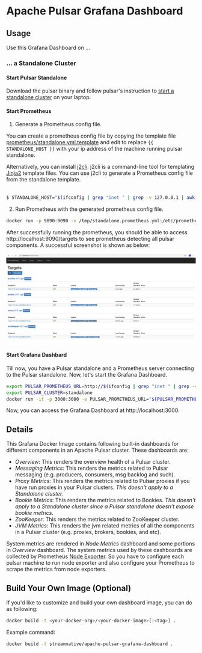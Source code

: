 # Apache Pulsar Grafana Dashboard

## Usage

Use this Grafana Dashboard on ...

### ... a Standalone Cluster

#### Start Pulsar Standalone

Download the pulsar binary and follow pulsar's instruction to
[start a standalone cluster](http://pulsar.apache.org/docs/en/standalone/)
on your laptop.

#### Start Prometheus

1. Generate a Prometheus config file.

You can create a prometheus config file by copying the template file
[prometheus/standalone.yml.template](prometheus/standalone.yml.template)
and edit to replace `{{ STANDALONE_HOST }}` with your ip address of the
machine running pulsar standalone.

Alternatively, you can install [j2cli](https://github.com/kolypto/j2cli).
j2cli is a command-line tool for templating [Jinja2](http://jinja.pocoo.org/docs/)
template files. You can use j2cli to generate a Prometheus config file
from the standalone template.

```bash

$ STANDALONE_HOST="$(ifconfig | grep "inet " | grep -v 127.0.0.1 | awk '{ print $2 }')" j2 prometheus/standalone.yml.template > /tmp/standalone.prometheus.yml

```

2. Run Prometheus with the generated prometheus config file.


```bash
docker run -p 9090:9090 -v /tmp/standalone.prometheus.yml:/etc/prometheus/prometheus.yml prom/prometheus
```

After successfully running the prometheus, you should be able to access http://localhost:9090/targets
to see prometheus detecting all pulsar components. A successful screenshot is shown as below:

![](images/prometheus-targets.png?raw=true)

#### Start Grafana Dashbard

Till now, you have a Pulsar standalone and a Prometheus server connecting to the Pulsar standalone.
Now, let's start the Grafana Dashboard.

```bash
export PULSAR_PROMETHEUS_URL=http://$(ifconfig | grep "inet " | grep -v 127.0.0.1 | awk '{ print $2 }'):9090
export PULSAR_CLUSTER=standalone
docker run -it -p 3000:3000 -e PULSAR_PROMETHEUS_URL="${PULSAR_PROMETHEUS_URL}" -e PULSAR_CLUSTER="${PULSAR_CLUSTER}" streamnative/apache-pulsar-grafana-dashboard:latest 
```

Now, you can access the Grafana Dashboard at http://localhost:3000.

## Details

This Grafana Docker Image contains following built-in dashboards for different components in an Apache Pulsar cluster.
These dashboards are:

- *Overview*: This renders the overview health of a Pulsar cluster.
- *Messaging Metrics*: This renders the metrics related to Pulsar messaging (e.g. producers, consumers, msg backlog and such).
- *Proxy Metrics*: This renders the metrics related to Pulsar proxies if you have run proxies in your Pulsar clusters. _This doesn't apply to a Standalone cluster._
- *Bookie Metrics*: This renders the metrics related to Bookies. _This doesn't apply to a Standalone cluster since a Pulsar standalone doesn't expose bookie metrics._
- *ZooKeeper*: This renders the metrics related to ZooKeeper cluster.
- *JVM Metrics*: This renders the jvm related metrics of all the components in a Pulsar cluster (e.g. proxies, brokers, bookies, and etc).

System metrics are rendered in *Node Metrics* dashboard and some portions in *Overview* dashboard.
The system metrics used by these dashboards are collected by Prometheus [Node Exporter](https://github.com/prometheus/node_exporter).
So you have to configure each pulsar machine to run node exporter and also configure your Prometheus to scrape the metrics from node exporters.

## Build Your Own Image (Optional)

If you'd like to customize and build your own dashboard image, you can do as following:

```bash
docker build -t <your-docker-org>/<your-docker-image>[:<tag>] .
```

Example command:

```bash
docker build -t streamnative/apache-pulsar-grafana-dashboard .
```
